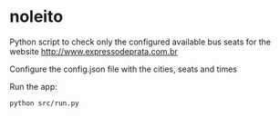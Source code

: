 noleito
=======

Python script to check only the configured available bus seats for the website http://www.expressodeprata.com.br

Configure the config.json file with the cities, seats and times

Run the app:

```python src/run.py```
